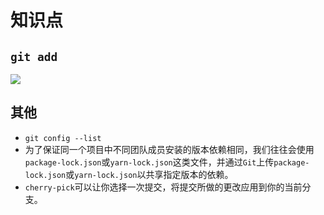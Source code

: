# 知识点

## `git add`

![](/skill-blog/img/0046.jpg)

## 其他

- `git config --list`
- 为了保证同一个项目中不同团队成员安装的版本依赖相同，我们往往会使用`package-lock.json`或`yarn-lock.json`这类文件，并通过`Git`上传`package-lock.json`或`yarn-lock.json`以共享指定版本的依赖。
- `cherry-pick`可以让你选择一次提交，将提交所做的更改应用到你的当前分支。

